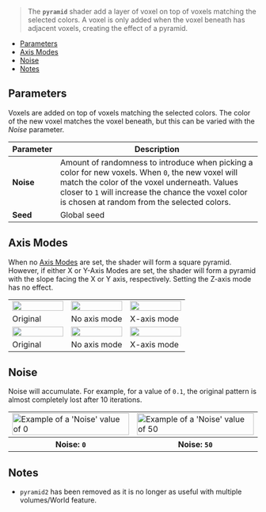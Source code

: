 > The **`pyramid`** shader add a layer of voxel on top of voxels matching the selected colors. A voxel is only added when the voxel beneath has adjacent voxels, creating the effect of a pyramid.

<!-- TOC -->
- [Parameters](#parameters)
- [Axis Modes](#axis-modes)
- [Noise](#noise)
- [Notes](#notes)

## Parameters

Voxels are added on top of voxels matching the selected colors. The color of the new voxel matches the voxel beneath, but this can be varied with the *Noise* parameter.

Parameter | Description
--------- | -----------
**Noise** | Amount of randomness to introduce when picking a color for new voxels. When `0`, the new voxel will match the color of the voxel underneath. Values closer to `1` will increase the chance the voxel color is chosen at random from the selected colors.
**Seed** | Global seed

## Axis Modes

When no [Axis Modes](Terms#axis-modes) are set, the shader will form a square pyramid. However, if either X or Y-Axis Modes are set, the shader will form a pyramid with the slope facing the X or Y axis, respectively. Setting the Z-axis mode has no effect.

<!-- SAMPLE pyramid_axis 3 -->
<table>
	<tr>
		<td width="33.33%"><img width="100%" src="https://s3.amazonaws.com/misc.lachlanmcdonald.com/magicavoxel-shaders/0.11.0/pyramid_rect.png" alt=""></td>
		<td width="33.33%"><img width="100%" src="https://s3.amazonaws.com/misc.lachlanmcdonald.com/magicavoxel-shaders/0.11.0/pyramid_rect_no_axis.png" alt=""></td>
		<td width="33.33%"><img width="100%" src="https://s3.amazonaws.com/misc.lachlanmcdonald.com/magicavoxel-shaders/0.11.0/pyramid_rect_x.png" alt=""></td>
	</tr>
	<tr>
		<td valign="top">Original</td>
		<td valign="top">No axis mode</td>
		<td valign="top">X-axis mode</td>
	</tr>
	<tr>
		<td width="33.33%"><img width="100%" src="https://s3.amazonaws.com/misc.lachlanmcdonald.com/magicavoxel-shaders/0.11.0/pyramid_circle.png" alt=""></td>
		<td width="33.33%"><img width="100%" src="https://s3.amazonaws.com/misc.lachlanmcdonald.com/magicavoxel-shaders/0.11.0/pyramid_circle_no_axis.png" alt=""></td>
		<td width="33.33%"><img width="100%" src="https://s3.amazonaws.com/misc.lachlanmcdonald.com/magicavoxel-shaders/0.11.0/pyramid_circle_x_axis.png" alt=""></td>
	</tr>
	<tr>
		<td valign="top">Original</td>
		<td valign="top">No axis mode</td>
		<td valign="top">X-axis mode</td>
	</tr>
</table>
<!-- END -->

## Noise

Noise will accumulate. For example, for a value of `0.1`, the original pattern is almost completely lost after 10 iterations.

<!-- SAMPLE pyramid_noise 2 -->
<table>
	<tr>
		<td width="50%"><img width="100%" src="https://s3.amazonaws.com/misc.lachlanmcdonald.com/magicavoxel-shaders/0.11.0/pyramid_noise_0.png" alt="Example of a 'Noise' value of 0"></td>
		<td width="50%"><img width="100%" src="https://s3.amazonaws.com/misc.lachlanmcdonald.com/magicavoxel-shaders/0.11.0/pyramid_noise_50.png" alt="Example of a 'Noise' value of 50"></td>
	</tr>
	<tr>
		<th>Noise: <code>0</code></th>
		<th>Noise: <code>50</code></th>
	</tr>
</table>
<!-- END -->

## Notes

- `pyramid2` has been removed as it is no longer as useful with multiple volumes/World feature.
